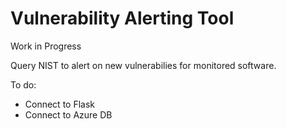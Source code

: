 # Vulnerability Alerting Tool

Work in Progress

Query NIST to alert on new vulnerabilies for monitored software.

To do:
- Connect to Flask
- Connect to Azure DB
